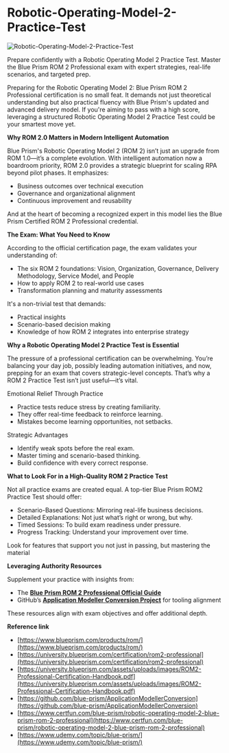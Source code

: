 # Robotic-Operating-Model-2-Practice-Test

![Robotic-Operating-Model-2-Practice-Test](https://github.com/user-attachments/assets/c924dcef-71b8-43b2-a285-706e40c58196)


Prepare confidently with a Robotic Operating Model 2 Practice Test. Master the Blue Prism ROM 2 Professional exam with expert strategies, real-life scenarios, and targeted prep.

Preparing for the Robotic Operating Model 2: Blue Prism ROM 2 Professional certification is no small feat. It demands not just theoretical understanding but also practical fluency with Blue Prism's updated and advanced delivery model. If you're aiming to pass with a high score, leveraging a structured Robotic Operating Model 2 Practice Test could be your smartest move yet.

**Why ROM 2.0 Matters in Modern Intelligent Automation**

Blue Prism's Robotic Operating Model 2 (ROM 2) isn’t just an upgrade from ROM 1.0—it’s a complete evolution. With intelligent automation now a boardroom priority, ROM 2.0 provides a strategic blueprint for scaling RPA beyond pilot phases. It emphasizes:

- Business outcomes over technical execution
- Governance and organizational alignment
- Continuous improvement and reusability

And at the heart of becoming a recognized expert in this model lies the Blue Prism Certified ROM 2 Professional credential.

**The Exam: What You Need to Know**

According to the official certification page, the exam validates your understanding of:

- The six ROM 2 foundations: Vision, Organization, Governance, Delivery Methodology, Service Model, and People
- How to apply ROM 2 to real-world use cases
- Transformation planning and maturity assessments

It's a non-trivial test that demands:

- Practical insights
- Scenario-based decision making
- Knowledge of how ROM 2 integrates into enterprise strategy

**Why a Robotic Operating Model 2 Practice Test is Essential**

The pressure of a professional certification can be overwhelming. You’re balancing your day job, possibly leading automation initiatives, and now, prepping for an exam that covers strategic-level concepts. That’s why a ROM 2 Practice Test isn’t just useful—it’s vital.

Emotional Relief Through Practice

- Practice tests reduce stress by creating familiarity.
- They offer real-time feedback to reinforce learning.
- Mistakes become learning opportunities, not setbacks.

Strategic Advantages

- Identify weak spots before the real exam.
- Master timing and scenario-based thinking.
- Build confidence with every correct response.

**What to Look For in a High-Quality ROM 2 Practice Test**

Not all practice exams are created equal. A top-tier Blue Prism ROM2 Practice Test should offer:

- Scenario-Based Questions: Mirroring real-life business decisions.
- Detailed Explanations: Not just what’s right or wrong, but why.
- Timed Sessions: To build exam readiness under pressure.
- Progress Tracking: Understand your improvement over time.

Look for features that support you not just in passing, but mastering the material

**Leveraging Authority Resources**

Supplement your practice with insights from:

- The **[Blue Prism ROM 2 Professional Official Guide](https://university.blueprism.com/certification/rom2-professional)**
- GitHub’s **[Application Modeller Conversion Project](https://github.com/blue-prism/ApplicationModellerConversion)** for tooling alignment

These resources align with exam objectives and offer additional depth.

**Reference link**

- [https://www.blueprism.com/products/rom/](https://www.blueprism.com/products/rom/)
- [https://university.blueprism.com/certification/rom2-professional](https://university.blueprism.com/certification/rom2-professional)
- [https://university.blueprism.com/assets/uploads/images/ROM2-Professional-Certification-Handbook.pdf](https://university.blueprism.com/assets/uploads/images/ROM2-Professional-Certification-Handbook.pdf)
- [https://github.com/blue-prism/ApplicationModellerConversion](https://github.com/blue-prism/ApplicationModellerConversion)
- [https://www.certfun.com/blue-prism/robotic-operating-model-2-blue-prism-rom-2-professional](https://www.certfun.com/blue-prism/robotic-operating-model-2-blue-prism-rom-2-professional)
- [https://www.udemy.com/topic/blue-prism/](https://www.udemy.com/topic/blue-prism/)

